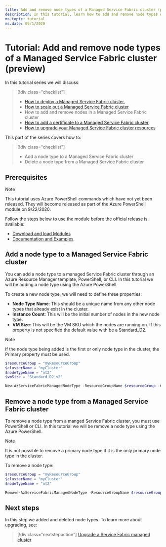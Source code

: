 ```yaml
---
title: Add and remove node types of a Managed Service Fabric cluster (preview)
description: In this tutorial, learn how to add and remove node types of a Managed Service Fabric cluster.
ms.topic: tutorial
ms.date: 09/1/2020
---
```


# Tutorial: Add and remove node types of a Managed Service Fabric cluster (preview)

In this tutorial series we will discuss:

> [!div class="checklist"]
> * [How to deploy a Managed Service Fabric cluster.](tutorial-managed-cluster-deploy.md) 
> * [How to scale out a Managed Service Fabric cluster](tutorial-managed-cluster-scale.md)
> * How to add and remove nodes in a Managed Service Fabric cluster
> * [How to add a certificate to a Managed Service Fabric cluster](tutorial-managed-cluster-certificate.md)
> * [How to upgrade your Managed Service Fabric cluster resources](tutorial-managed-cluster-upgrade.md)

This part of the series covers how to:

> [!div class="checklist"]
> * Add a node type to a Managed Service Fabric cluster
> * Delete a node type from a Managed Service Fabric cluster

## Prerequisites
> [!Note]
> This tutorial uses Azure PowerShell commands which have not yet been released. They will become released as part of the Azure PowerShell module on 9/22/2020.

Follow the steps below to use the module before the official release is available:
* [Download and load Modules](https://github.com/a-santamaria/ServiceFabricManagedClustersClients#download-and-load-modules)
* [Documentation and Examples](https://github.com/a-santamaria/ServiceFabricManagedClustersClients#documentation-and-examples). 


## Add a node type to a Managed Service Fabric cluster

You can add a node type to a managed Service Fabric cluster through an Azure Resource Manager template, PowerShell, or CLI. In this tutorial we will be adding a node type using the Azure PowerShell.

To create a new node type, we will need to define three properties:
* **Node Type Name**: This should be a unique name from any other node types that already exist in the cluster. 
* **Instance Count**: This will be the initial number of nodes in the new node type. 
* **VM Size**: This will be the VM SKU which the nodes are running on. If this property is not specified the default value with be a Standard_D2. 

> [!NOTE]
> If the node type being added is the first or only node type in the cluster, the Primary property must be used.

```powershell
$resourceGroup = "myResourceGroup"
$clusterName = "myCluster"
$nodeTypeName = "nt2"
$vmSize = "Standard_D2_v2"

New-AzServiceFabricManagedNodeType -ResourceGroupName $resourceGroup -ClusterName $clusterName -Name $nodeTypeName -InstanceCount 3 -vmSize $vmSize
```

## Remove a node type from a Managed Service Fabric cluster

To remove a node type from a manged Service Fabric cluster, you must use PowerShell or CLI. In this tutorial we will be remove a node type using the Azure PowerShell. 

> [!Note]
> It is not possible to remove a primary node type if it is the only primary node type in the cluster.  

To remove a node type:

```powershell
$resourceGroup = "myResourceGroup"
$clusterName = "myCluster"
$nodeTypeName = "nt2"

Remove-AzServiceFabricManagedNodeType -ResourceGroupName $resourceGroup -ClusterName $clusterName  -Name $nodeTypeName
```

## Next steps

 In this step we added and deleted node types. To learn more about upgrading, see:

> [!div class="nextstepaction"]
> [Upgrade a Service Fabric managed cluster](./tutorial-managed-cluster-upgrade.md)